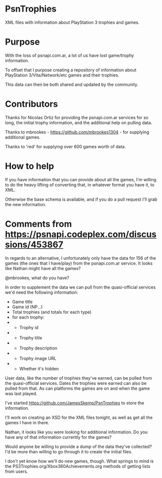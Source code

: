 PsnTrophies
===========

XML files with information about PlayStation 3 trophies and games.

Purpose
====

With the loss of psnapi.com.ar, a lot of us have lost game/trophy information.

To offset that I purpose creating a repository of information about PlayStation 3/Vita/Network/etc games and their trophies.

This data can then be both shared and updated by the community.

Contributors
===

Thanks for Nicolas Ortiz for providing the psnapi.com.ar services for so long, the initial trophy information, and the additional help on pulling data.

Thanks to mbrookes - https://github.com/mbrookes1304 - for supplying additional games.

Thanks to 'red' for supplying over 600 games worth of data.

How to help
====

If you have information that you can provide about all the games, I'm willing to do the heavy lifting of converting that, in whatever format you have it, to XML.

Otherwise the base schema is available, and if you do a pull request I'll grab the new information.


Comments from https://psnapi.codeplex.com/discussions/453867
=====

In regards to an alternative, I unfortunately only have the data for 156 of the games (the ones that I have/play) from the psnapi.com.ar service. It looks like Nathan might have all the games?

@mbrookes, what do you have?

In order to supplement the data we can pull from the quasi-official services we'd need the following information:

- Game title
- Game id (NP...)
- Total trophies (and totals for each type)
- for each trophy:
- - Trophy id
- - Trophy title
- - Trophy description
- - Trophy image URL
- - Whether it's hidden

User data, like the number of trophies they've earned, can be pulled from the quasi-official services. Dates the trophies were earned can also be pulled from that. As can platforms the games are on and when the game was last played.

I've started https://github.com/JamesSkemp/PsnTrophies to store the information.

I'll work on creating an XSD for the XML files tonight, as well as get all the games I have in there.

Nathan, it looks like you were looking for additional information. Do you have any of that information currently for the games?

Would anyone be willing to provide a dump of the data they've collected? I'd be more than willing to go through it to create the initial files.

I don't yet know how we'll do new games, though. What springs to mind is the PS3Trophies.org/Xbox360Achievements.org methods of getting lists from users.
